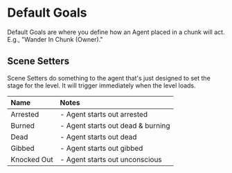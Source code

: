 ﻿#	Default Goals
Default Goals are where you define how an Agent placed in a chunk will act. E.g., "Wander In Chunk (Owner)."
##		Scene Setters
Scene Setters do something to the agent that's just designed to set the stage for the level. It will trigger immediately when the level loads. 

|Name								|Notes	|
|:----------------------------------|:------|
|Arrested							|- Agent starts out arrested
|Burned								|- Agent starts out dead & burning
|Dead								|- Agent starts out dead
|Gibbed								|- Agent starts out gibbed
|Knocked Out						|- Agent starts out unconscious